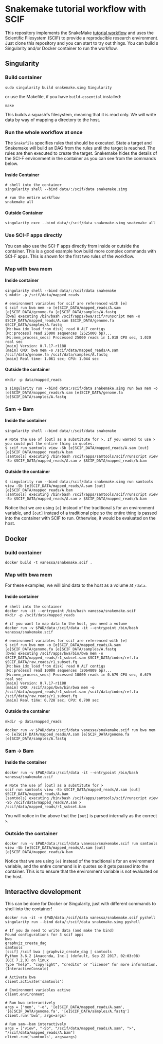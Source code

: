 # Snakemake tutorial workflow with SCIF

This repository implements the SnakeMake [tutorial workflow](http://snakemake.readthedocs.io/en/latest/tutorial/basics.html#) and uses the Scientific Filesystem (SCIF) to provide a reproducible research environment. Just clone this repository and you can start to try out things. You can build s Singularity and/or Docker container to run the workflow.

## Singularity

### Build container

```
sudo singularity build snakemake.simg Singularity
```

or use the Makefile, if you have `build-essential` installed:

```
make
```

This builds a squashfs filesystem, meaning that it is read only. We will write data by way of mapping a directory to the host.


### Run the whole workflow at once

The `Snakefile` specifies rules that should be executed. State a target and Snakemake will build an DAG from the rules until the target is reached. The rules are then executed to create the target.
Snakemake hides the details of the SCI-F environment in the container as you can see from the commands below.

#### Inside Container

```
# shell into the container
singularity shell --bind data/:/scif/data snakemake.simg

# run the entire workflow
snakemake all
```

#### Outside Container
```
singularity exec --bind data/:/scif/data snakemake.simg snakemake all
```


### Use SCI-F apps directly

You can also use the SCI-F apps directly from inside or outside the container. This is a good example how build more complex commands with SCI-F apps. This is shown for the first two rules of the workflow.

### Map with bwa mem 

#### Inside container

```
singularity shell --bind data/:/scif/data snakemake
$ mkdir -p /scif/data/mapped_reads
```

```
# environment variables for scif are referenced with [e]
$ scif run bwa mem -o [e]SCIF_DATA/mapped_reads/A.sam [e]SCIF_DATA/genome.fa [e]SCIF_DATA/samples/A.fastq
[bwa] executing /bin/bash /scif/apps/bwa/scif/runscript mem -o $SCIF_DATA/mapped_reads/A.sam $SCIF_DATA/genome.fa $SCIF_DATA/samples/A.fastq
[M::bwa_idx_load_from_disk] read 0 ALT contigs
[M::process] read 25000 sequences (2525000 bp)...
[M::mem_process_seqs] Processed 25000 reads in 1.018 CPU sec, 1.020 real sec
[main] Version: 0.7.17-r1188
[main] CMD: bwa mem -o /scif/data/mapped_reads/A.sam /scif/data/genome.fa /scif/data/samples/A.fastq
[main] Real time: 1.061 sec; CPU: 1.044 sec
```

#### Outside the container

```
mkdir -p data/mapped_reads
```

```
$ singularity run --bind data:/scif/data snakemake.simg run bwa mem -o [e]SCIF_DATA/mapped_reads/A.sam [e]SCIF_DATA/genome.fa [e]SCIF_DATA/samples/A.fastq
```

### Sam -> Bam

#### Inside the container

```
singularity shell --bind data/:/scif/data snakemake

# Note the use of [out] as a substitute for >. If you wanted to use > you could put the entire thing in quotes.
$ scif run samtools view -Sb [e]SCIF_DATA/mapped_reads/A.sam [out] [e]SCIF_DATA/mapped_reads/A.bam
[samtools] executing /bin/bash /scif/apps/samtools/scif/runscript view -Sb $SCIF_DATA/mapped_reads/A.sam > $SCIF_DATA/mapped_reads/A.bam
```

#### Outside the container
```
$ singularity run --bind data:/scif/data snakemake.simg run samtools view -Sb [e]SCIF_DATA/mapped_reads/A.sam [out] [e]SCIF_DATA/mapped_reads/A.bam
[samtools] executing /bin/bash /scif/apps/samtools/scif/runscript view -Sb $SCIF_DATA/mapped_reads/A.sam > $SCIF_DATA/mapped_reads/A.bam
```
Notice that we are using `[e]` instead of the traditional `$` for an environment variable, and `[out]` instead of a traditional pipe so the entire thing is passed into the container with SCIF to run. Otherwise, it would be evaluated on the host.

## Docker

### build container

```
docker build -t vanessa/snakemake.scif .
```

### Map with bwa mem 
For these examples, we will bind data to the host as a volume at `/data`.

#### Inside container

```
# shell into the container
docker run -it --entrypoint /bin/bash vanessa/snakemake.scif
mkdir -p /scif/data/mapped_reads

# if you want to map data to the host, you need a volume
docker run -v $PWD/data:/scif/data -it --entrypoint /bin/bash vanessa/snakemake.scif
```
```
# environment variables for scif are referenced with [e]
$ scif run bwa mem -o [e]SCIF_DATA/mapped_reads/A.sam [e]SCIF_DATA/genome.fa [e]SCIF_DATA/samples/A.fastq
[bwa] executing /scif/apps/bwa/bin/bwa mem -o $SCIF_DATA/mapped_reads/r1_subset.sam $SCIF_DATA/index/ref.fa $SCIF_DATA/raw_reads/r1_subset.fq
[M::bwa_idx_load_from_disk] read 0 ALT contigs
[M::process] read 10000 sequences (2064809 bp)...
[M::mem_process_seqs] Processed 10000 reads in 0.679 CPU sec, 0.679 real sec
[main] Version: 0.7.17-r1188
[main] CMD: /scif/apps/bwa/bin/bwa mem -o /scif/data/mapped_reads/r1_subset.sam /scif/data/index/ref.fa /scif/data/raw_reads/r1_subset.fq
[main] Real time: 0.728 sec; CPU: 0.700 sec
```

#### Outside the container

```
mkdir -p data/mapped_reads
```
```
docker run -v $PWD/data:/scif/data vanessa/snakemake.scif run bwa mem -o [e]SCIF_DATA/mapped_reads/A.sam [e]SCIF_DATA/genome.fa [e]SCIF_DATA/samples/A.fastq
```

### Sam -> Bam

#### Inside the container

```
docker run -v $PWD/data:/scif/data -it --entrypoint /bin/bash vanessa/snakemake.scif

# Note the use of [out] as a substitute for >
scif run samtools view -Sb $SCIF_DATA/mapped_reads/A.sam [out] $SCIF_DATA/mapped_reads/A.bam
[samtools] executing /bin/bash /scif/apps/samtools/scif/runscript view -Sb /scif/data/mapped_reads/A.sam > /scif/data/mapped_reads/r1_subset.bam
```

You will notice in the above that the `[out]` is parsed internally as the correct `>`.

### Outside the container
```
docker run -v $PWD/data:/scif/data vanessa/snakemake.scif run samtools view -Sb [e]SCIF_DATA/mapped_reads/A.sam [out] [e]SCIF_DATA/mapped_reads/A.bam
```
Notice that we are using `[e]` instead of the traditional `$` for an environment variable, and the entire command is in quotes so it gets passed into the container. This is to ensure that the environment variable is not evaluated on the host.


## Interactive development
This can be done for Docker or Singularity, just with different commands to shell into the container!

```
docker run -it -v $PWD/data:/scif/data vanessa/snakemake.scif pyshell
singularity run --bind data/:/scif/data snakemake.simg pyshell

# If you do need to write data (and make the bind)
Found configurations for 3 scif apps
bwa
graphviz_create_dag
samtools
[scif] /scif bwa | graphviz_create_dag | samtools
Python 3.6.2 |Anaconda, Inc.| (default, Sep 22 2017, 02:03:08)
[GCC 7.2.0] on linux
Type "help", "copyright", "credits" or "license" for more information.
(InteractiveConsole)

# Activate bwa 
client.activate('samtools')

# Environment variables active
client.environment

# Run bwa interactively
args = ['mem', '-o', '[e]SCIF_DATA/mapped_reads/A.sam', '[e]SCIF_DATA/genome.fa', '[e]SCIF_DATA/samples/A.fastq']
client.run('bwa', args=args)

# Run sam--bam interactively
args = ["view", "-Sb", "/scif/data/mapped_reads/A.sam", ">", "/scif/data/mapped_reads/A.bam"]
client.run('samtools', args=args)
```
